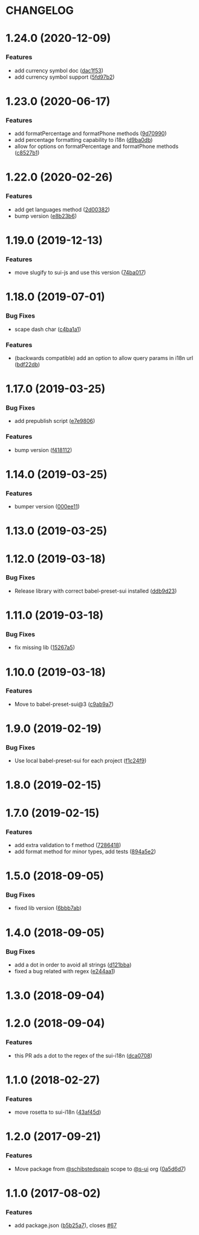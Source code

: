 # CHANGELOG

# 1.24.0 (2020-12-09)


### Features

* add currency symbol doc ([dac1f53](https://github.com/SUI-Components/sui/commit/dac1f53d548f1b2432d44c4418f2744faaf8c2b0))
* add currency symbol support ([5fd97b2](https://github.com/SUI-Components/sui/commit/5fd97b2b74716c46d6810ddf9385a0b38637f823))



# 1.23.0 (2020-06-17)


### Features

* add formatPercentage and formatPhone methods ([9d70990](https://github.com/SUI-Components/sui/commit/9d70990050b1d3fbdc0878d3455efba9785211e9))
* add percentage formatting capability to i18n ([d9ba0db](https://github.com/SUI-Components/sui/commit/d9ba0db1809c5651e3bd653969959e4e2c882955))
* allow for options on formatPercentage and formatPhone methods ([c8527b1](https://github.com/SUI-Components/sui/commit/c8527b1a60df0baa76fe213445eddae0502a986c))



# 1.22.0 (2020-02-26)


### Features

* add get languages method ([2d00382](https://github.com/SUI-Components/sui/commit/2d00382d12d59cd41ab0443ac2267d372f2ee9dc))
* bump version ([e8b23b6](https://github.com/SUI-Components/sui/commit/e8b23b68b4cb6ffe89fc5a2ce1d931eb4a9f9c10))



# 1.19.0 (2019-12-13)


### Features

* move slugify to sui-js and use this version ([74ba017](https://github.com/SUI-Components/sui/commit/74ba017f47e867b81ba1498618fd728273ba907f))



# 1.18.0 (2019-07-01)


### Bug Fixes

* scape dash char ([c4ba1a1](https://github.com/SUI-Components/sui/commit/c4ba1a1fd19b9852e92ae2c506b2f0964146e4f0))


### Features

* (backwards compatible) add an option to allow query params in i18n url ([bdf22db](https://github.com/SUI-Components/sui/commit/bdf22dbe6cdca88b805790169c659ab20c13b2d1))



# 1.17.0 (2019-03-25)


### Bug Fixes

* add prepublish script ([e7e9806](https://github.com/SUI-Components/sui/commit/e7e98061844493f41bbedabbc0d0acf60239c15a))


### Features

* bump version ([f418112](https://github.com/SUI-Components/sui/commit/f41811279f6156e06cae30580ce87ac5ce7f4b18))



# 1.14.0 (2019-03-25)


### Features

* bumper version ([000ee11](https://github.com/SUI-Components/sui/commit/000ee117f4c73426de936cc9835bb2674969dee6))



# 1.13.0 (2019-03-25)



# 1.12.0 (2019-03-18)


### Bug Fixes

* Release library with correct babel-preset-sui installed ([ddb9d23](https://github.com/SUI-Components/sui/commit/ddb9d23b6b7b560175512c7164fbba011433358a))



# 1.11.0 (2019-03-18)


### Bug Fixes

* fix missing lib ([15267a5](https://github.com/SUI-Components/sui/commit/15267a59ff3c2f33ff71a4864b64227792410de8))



# 1.10.0 (2019-03-18)


### Features

* Move to babel-preset-sui@3 ([c9ab9a7](https://github.com/SUI-Components/sui/commit/c9ab9a7237f4c788dc99ec83d3c3210acd6e5c8e))



# 1.9.0 (2019-02-19)


### Bug Fixes

* Use local babel-preset-sui for each project ([f1c24f9](https://github.com/SUI-Components/sui/commit/f1c24f9984710066876e78114bab2a2d468242be))



# 1.8.0 (2019-02-15)



# 1.7.0 (2019-02-15)


### Features

* add extra validation to f method ([7286418](https://github.com/SUI-Components/sui/commit/7286418a81fedb8743b88eefc065720910deb986))
* add format method for minor types, add tests ([894a5e2](https://github.com/SUI-Components/sui/commit/894a5e2a040ebe2eb7f12351d63351fd6432656a))



# 1.5.0 (2018-09-05)


### Bug Fixes

* fixed lib version ([6bbb7ab](https://github.com/SUI-Components/sui/commit/6bbb7ab53cc30f119966e4ed61f43d5ec4405bfb))



# 1.4.0 (2018-09-05)


### Bug Fixes

* add a dot in order to avoid all strings ([d121bba](https://github.com/SUI-Components/sui/commit/d121bba990de84cf87a3645cdecac25110230c1e))
* fixed a bug related with regex ([e244aa1](https://github.com/SUI-Components/sui/commit/e244aa1d12eed30a0b70db536b21b10084b72dce))



# 1.3.0 (2018-09-04)



# 1.2.0 (2018-09-04)


### Features

* this PR ads a dot to the regex of the sui-i18n ([dca0708](https://github.com/SUI-Components/sui/commit/dca07083b7584b698981d562499ed82025e164c7))



# 1.1.0 (2018-02-27)


### Features

* move rosetta to sui-i18n ([43af45d](https://github.com/SUI-Components/sui/commit/43af45d4c3a52e5dc6855b47506893e3195ca5bf))



# 1.2.0 (2017-09-21)


### Features

* Move package from [@schibstedspain](https://github.com/schibstedspain) scope to [@s-ui](https://github.com/s-ui) org ([0a5d6d7](https://github.com/SUI-Components/sui/commit/0a5d6d7103d8ca514ef13f380da7e583bf7bca6c))



# 1.1.0 (2017-08-02)


### Features

* add package.json ([b5b25a7](https://github.com/SUI-Components/sui/commit/b5b25a72faf1cf82c3e5805af97800cbf073ae96)), closes [#67](https://github.com/SUI-Components/sui/issues/67)



